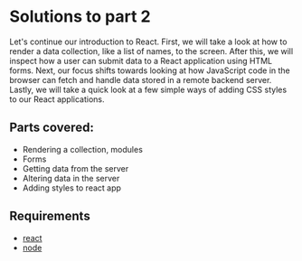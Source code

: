 # Solutions to part 2

Let's continue our introduction to React. First, we will take a look at how to render a data collection, like a list of names, to the screen. After this, we will inspect how a user can submit data to a React application using HTML forms. Next, our focus shifts towards looking at how JavaScript code in the browser can fetch and handle data stored in a remote backend server. Lastly, we will take a quick look at a few simple ways of adding CSS styles to our React applications.

## Parts covered:

* Rendering a collection, modules
* Forms
* Getting data from the server
* Altering data in the server
* Adding styles to react app

## Requirements

* [react](https://reactjs.org/)
* [node](https://nodejs.org/en/download/)
